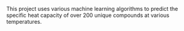 This project uses various machine learning algorithms to predict the specific heat capacity of over 200 unique compounds at various temperatures. 

